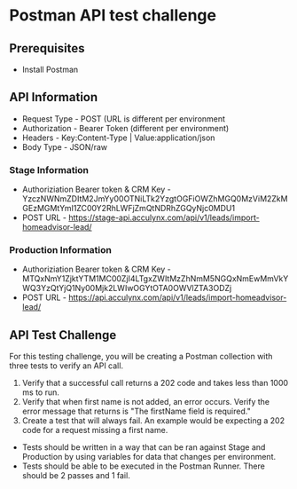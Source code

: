 # Postman API test challenge
<h2>Prerequisites</h2>

* Install Postman

<h2>API Information</h2>

* Request Type - POST (URL is different per environment
* Authorization - Bearer Token (different per environment)
* Headers - Key:Content-Type | Value:application/json
* Body Type - JSON/raw

<h3>Stage Information</h3>

* Authoriziation Bearer token & CRM Key - YzczNWNmZDItM2JmYy00OTNiLTk2YzgtOGFiOWZhMGQ0MzViM2ZkMGEzMGMtYmI1ZC00Y2RhLWFjZmQtNDRhZGQyNjc0MDU1
* POST URL - https://stage-api.acculynx.com/api/v1/leads/import-homeadvisor-lead/

<h3>Production Information</h3>

* Authoriziation Bearer token & CRM Key - MTQxNmY1ZjktYTM1MC00ZjI4LTgxZWItMzZhNmM5NGQxNmEwMmVkYWQ3YzQtYjQ1Ny00Mjk2LWIwOGYtOTA0OWVlZTA3ODZj
* POST URL - https://api.acculynx.com/api/v1/leads/import-homeadvisor-lead/

<h2>API Test Challenge</h2>

For this testing challenge, you will be creating a Postman collection with three tests to verify an API call.
1. Verify that a successful call returns a 202 code and takes less than 1000 ms to run.
2. Verify that when first name is not added, an error occurs.  Verify the error message that returns is "The firstName field is required."
3. Create a test that will always fail. An example would be expecting a 202 code for a request missing a first name.

* Tests should be written in a way that can be ran against Stage and Production by using variables for data that changes per environment.
* Tests should be able to be executed in the Postman Runner. There should be 2 passes and 1 fail.
